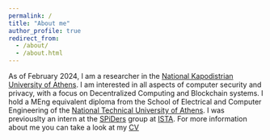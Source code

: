 ```yaml
---
permalink: /
title: "About me"
author_profile: true
redirect_from: 
  - /about/
  - /about.html
---
```

As of February 2024, I am a researcher in the [National Kapodistrian University of Athens](https://en.uoa.gr/). I am interested in all aspects of computer security and privacy, with a focus on Decentralized Computing and Blockchain systems. I hold a MEng equivalent diploma from the School of Electrical and Computer Engineering of the [National Technical University of Athens](https://www.ece.ntua.gr/en). I was previouslty an intern at the [SPiDers](https://ist.ac.at/en/research/kokoris-group/) group at [ISTA](https://ista.ac.at/en/home/). For more information about me you can take a look at my [CV](https://galexo.github.io/files/CV-alexopoulos.pdf)
